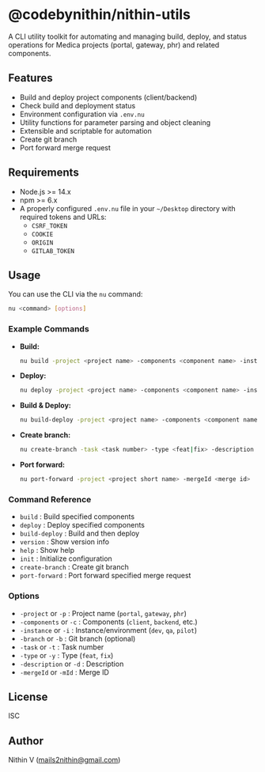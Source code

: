 # @codebynithin/nithin-utils

A CLI utility toolkit for automating and managing build, deploy, and status operations for Medica projects (portal, gateway, phr) and related components.

## Features

- Build and deploy project components (client/backend)
- Check build and deployment status
- Environment configuration via `.env.nu`
- Utility functions for parameter parsing and object cleaning
- Extensible and scriptable for automation
- Create git branch
- Port forward merge request

## Requirements

- Node.js >= 14.x
- npm >= 6.x
- A properly configured `.env.nu` file in your `~/Desktop` directory with required tokens and URLs:
  - `CSRF_TOKEN`
  - `COOKIE`
  - `ORIGIN`
  - `GITLAB_TOKEN`

## Usage

You can use the CLI via the `nu` command:

```bash
nu <command> [options]
```

### Example Commands

- **Build:**
  ```bash
  nu build -project <project name> -components <component name> -instance <instance name>
  ```
- **Deploy:**
  ```bash
  nu deploy -project <project name> -components <component name> -instance <instance name>
  ```
- **Build & Deploy:**
  ```bash
  nu build-deploy -project <project name> -components <component name> -instance <instance name>
  ```
- **Create branch:**
  ```bash
  nu create-branch -task <task number> -type <feat|fix> -description <description> -project <project short name>
  ```
- **Port forward:**
  ```bash
  nu port-forward -project <project short name> -mergeId <merge id>
  ```

### Command Reference

- `build` : Build specified components
- `deploy` : Deploy specified components
- `build-deploy` : Build and then deploy
- `version` : Show version info
- `help` : Show help
- `init` : Initialize configuration
- `create-branch` : Create git branch
- `port-forward` : Port forward specified merge request

### Options

- `-project` or `-p` : Project name (`portal`, `gateway`, `phr`)
- `-components` or `-c` : Components (`client`, `backend`, etc.)
- `-instance` or `-i` : Instance/environment (`dev`, `qa`, `pilot`)
- `-branch` or `-b` : Git branch (optional)
- `-task` or `-t` : Task number
- `-type` or `-y` : Type (`feat`, `fix`)
- `-description` or `-d` : Description
- `-mergeId` or `-mId` : Merge ID

## License

ISC

## Author

Nithin V (<mails2nithin@gmail.com>)
